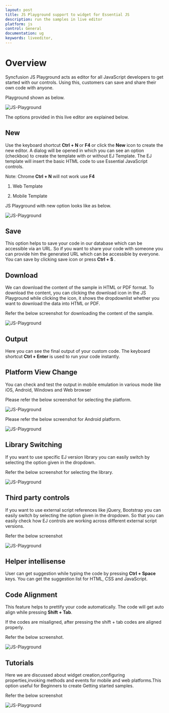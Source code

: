 ```yaml
---
layout: post
title: JS Playground support to widget for Essential JS
description: run the samples in live editor
platform: js
control: General
documentation: ug
keywords: liveeditor,
---
```


# Overview

Syncfusion JS Playground acts as editor for all JavaScript developers to get started with our controls. Using this, customers can save and share their own code with anyone.

Playground shown as below.

![JS-Playground](playground_images\overview.png)

The options provided in this live editor are explained below.

## New

Use the keyboard shortcut <b> Ctrl + N </b> or <b> F4 </b> or click the <b>New</b> icon to create the new editor. A dialog will be opened in which you can see an option (checkbox) to create the template with or without EJ Template. The EJ template will insert the basic HTML code to use Essential JavaScript controls.

Note:  Chrome<b> Ctrl + N </b> will not work use <b>F4</b>

1.	Web Template

2.	Mobile Template

JS Playground with new option looks like as below.

![JS-Playground](playground_images\new.png)

## Save

This option helps to save your code in our database which can be accessible via an URL. So if you want to share your code with someone you can provide him the generated URL which can be accessible by everyone. You can save by clicking save icon or press <b> Ctrl + S </b>.

## Download

We can download the content of the sample in HTML or PDF format. To download the content, you can clicking the download icon in the JS Playground while clicking the icon, it shows the dropdownlist whether you want to download the data into HTML or PDF.

Refer the below screenshot for downloading the content of the sample.

![JS-Playground](playground_images\download.png)

## Output

Here you can see the final output of your custom code. The keyboard shortcut <b>Ctrl + Enter</b> is used to run your code instantly.

## Platform View Change

You can check and test the output in mobile emulation in various mode like iOS, Android, Windows and Web browser

Please refer the below screenshot for selecting the platform.

![JS-Playground](playground_images\mode.png)

Please refer the below screenshot for Android platform.

![JS-Playground](playground_images\android.png)

## Library Switching

If you want to use specific EJ version library you can easily switch by selecting the option given in the dropdown.

Refer the below screenshot for selecting the library.

![JS-Playground](playground_images\library.png)

## Third party controls

If you want to use external script references like jQuery, Bootstrap you can easily switch by selecting the option given in the dropdown. So that you can easily check how EJ controls are working across different external script versions.

Refer the below screenshot

![JS-Playground](playground_images\thirdparty.png)

## Helper intellisense

User can get suggestion while typing the code by pressing <b>Ctrl + Space</b> keys. You can get the suggestion list for HTML, CSS and JavaScript. 

## Code Alignment

This feature helps to prettify your code automatically. The code will get auto align while pressing <b>Shift + Tab</b>.

If the codes are misaligned, after pressing the shift + tab codes are aligned properly.

Refer the below screenshot.

![JS-Playground](playground_images\codealignment.png)

## Tutorials

Here we are discussed about widget creation,configuring properties,invoking methods and events for mobile and web platforms.This option useful for Beginners to create Getting started samples.

Refer the below screenshot

![JS-Playground](playground_images\tutorial.png)


